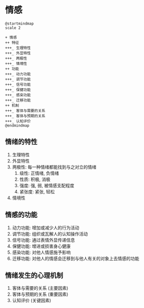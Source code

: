 <!--
    vi: ft=pandoc.markdown
-->

# 情感

``` {.embed .plantuml width=500}
@startmindmap
scale 2

+ 情感
++ 特征
+++_ 生理特性
+++_ 外显特性
+++_ 两极性
+++_ 情境性
++ 功能
+++_ 动力功能
+++_ 调节功能
+++_ 信号功能
+++_ 保健功能
+++_ 感染功能
+++_ 迁移功能
++ 机制
+++_ 客体与需要的关系
+++_ 客体与预期的关系
+++_ 认知评价
@endmindmap
```

## 情绪的特性

1. 生理特性
2. 外显特性
3. 两极性: 每一种情绪都能找到与之对立的情绪
   1. 级性: 正情绪, 负情绪
   1. 性质: 积极, 消极
   1. 强度: 强, 弱, 被情感支配程度
   1. 紧张度: 紧张, 轻松
4. 情境性

## 情感的功能

1. 动力功能: 增加或减少人的行为活动
1. 调节功能: 组织或瓦解人的认知操作活动
1. 信号功能: 通过表情外显传递信息
1. 保健功能: 增进或损害身心健康
1. 感染功能: 对他人情感施予影响
1. 迁移功能: 对他人的情感会迁移到与他人有关的对象上去情感的功能

## 情绪发生的心理机制

1. 客体与需要的关系 (主要因素)
2. 客体与预期的关系 (重要因素)
3. 认知评价 (关键因素)